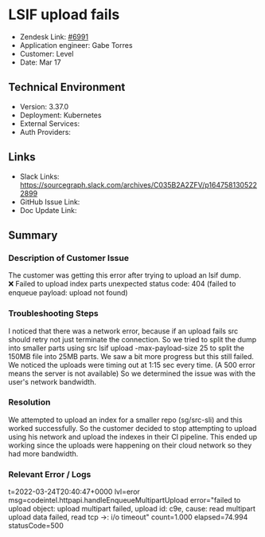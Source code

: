 
# LSIF upload fails <!-- Ticket Title  Hint: include keywords to make it searchable -->

- Zendesk Link: [#6991](https://sourcegraph.zendesk.com/agent/tickets/6991)
- Application engineer: Gabe Torres
- Customer: Level <!-- Redact if this contains personally identifying information -->
- Date: Mar 17

<!-- Data populated from integration, speak to Ben Gordon or Michael Bali if not working -->
<!-- During Internal team trial, fill missing data manually (we are waiting for all data to sync) -->

## Technical Environment
- Version: ​3.37.0
- Deployment: Kubernetes
- External Services: 
- Auth Providers:


## Links
<!-- Data for application engineer manual entry -->
- Slack Links: https://sourcegraph.slack.com/archives/C035B2A2ZFV/p1647581305222899 
- GitHub Issue Link:
- Doc Update Link:

## Summary
### Description of Customer Issue
The customer was getting this error after trying to upload an lsif dump.  
❌ Failed to upload index parts
unexpected status code: 404 (failed to enqueue payload: upload not found)

### Troubleshooting Steps
I noticed that there was a network error, because if an upload fails src should retry not just terminate the connection. So we tried to split the dump into smaller parts using src lsif upload -max-payload-size 25 to split the 150MB file into 25MB parts. We saw a bit more progress but this still failed. We noticed the uploads were timing out at 1:15 sec every time. (A 500 error means the server is not available)
So we determined the issue was with the user's network bandwidth.

### Resolution
 We attempted to upload an index for a smaller repo (sg/src-sli) and this worked successfully. So the customer decided to stop attempting to upload using his network and upload the indexes in their CI pipeline. This ended up working since the uploads were happening on their cloud network so they had more bandwidth.

### Relevant Error / Logs
<!-- Please redact keys, tokens, and personal identifying information -->
t=2022-03-24T20:40:47+0000 lvl=eror msg=codeintel.httpapi.handleEnqueueMultipartUpload error="failed to upload object: upload multipart failed, upload id: c9e, cause: read multipart upload data failed, read tcp ->: i/o timeout" count=1.000 elapsed=74.994 statusCode=500


<!-- Once complete, upload a copy to https://github.com/sourcegraph/support-tools-internal/tree/main/resolved-tickets as a .md file -->
<!-- Name the file 6991.md -->

